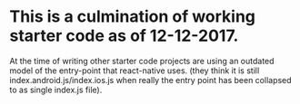 # This is a culmination of working starter code as of 12-12-2017. 
At the time of writing other starter code projects are using an outdated model of the entry-point that react-native uses. (they think it is still index.android.js/index.ios.js when really the entry point has been collapsed to as single index.js file).